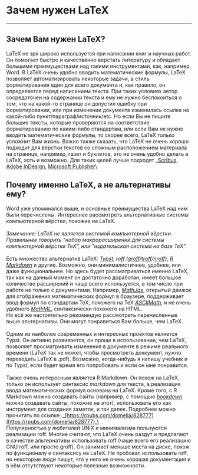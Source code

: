 # Зачем нужен LaTeX
---
## Зачем Вам нужен LaTeX?
LaTeX не зря широко используется при написании книг и научных работ. Он помогает быстро и качественно верстать литературу и обладает большими преимуществами над такими инструментами, как, например, Word. В LaTeX очень удобно вводить математические формулы, LaTeX позволяет автоматизировать некоторые задачи, а стиль форматирования един для всего документа и, как правило, он определяется перед написанием текста. При таких условиях автор сосредоточен на содержании текста и ему не нужно беспокоиться о том, что на какой-то странице он допустил ошибку при форматировании, или при изменении документа изменилась ссылка на какой-либо пункт/параграф/источник/etc. Но если Вы не пишите большие тексты, которые проверяются на соответствие форматированию по каким-либо стандартам, или если Вам не нужно вводить математические формулы, то скорее всего, LaTeX только усложнит Вам жизнь. Важно также сказать, что LaTeX не очень хорошо подходит для вёрстки текстов со сложным расположением материала на странице, например, газет и буклетов, это не очень удобно делать в LaTeX, хоть и возможно. Для таких целей лучше подходят _[Scribus](https://www.scribus.net/), [Adobe InDesign](https://www.adobe.com/products/indesign), [Microsoft Publisher](https://www.microsoft.com/ru-ru/microsoft-365/publisher)\
## Почему именно LaTeX, а не альтернативы ему?
Word уже упоминался выше, и основные преимущества LaTeX над ним были перечислены. Интереснее рассмотреть альтернативные системы компьютерной вёрстки, похожие на LaTeX.\
\
_Замечание: LaTeX не является системой компьютерной вёрстки. Правильнее говорить "набор макрорасширений для системы компьютерной вёрстки TeX", или "издательская система на базе TeX"._\
\
Есть множество альтернатив LaTeX: _[Typst](https://typst.app/)_, _roff ([groff](https://www.gnu.org/software/groff/)/[troff](https://troff.org/)/[nroff](https://www.opennet.ru/docs/RUS/nroff/))_, _[R Markdown](https://rmarkdown.rstudio.com/)_ и другие. Возможно, они минималистичнее, удобнее, или даже функциональнее. Но здесь будет рассматриваться именно LaTeX, так как на данный момент он достаточно доработан, имеет большое количество расширений и чаще всего используется, в том числе при работе не только с документами. Например, _[MathJax](https://www.mathjax.org/)_, открытый движок для отображения математических формул в браузере, поддерживает ввод формул по стандартам TeX, похожего на TeX _[ASCIIMath](https://asciimath.org/)_, и не очень удобного _[MathML](https://www.w3.org/Math/)_, синтаксически похожего на HTML.\
Но всё же настоятельно рекомендую рассмотреть перечисленные выше альтернативы. Они могут понравиться Вам больше, чем LaTeX.\
\
Одним из наиболее современных и интересных проектов является Typst. Он активно развивается, он проще в использовании, чем LaTeX, позволяет просматривать изменения в документе в режиме реального времени (LaTeX так не может, чтобы просмотреть доккумент, нужно переводить LaTeX в .pdf). Возможно, когда-нибудь я напишу учебник и по Typst, если будет время его попробовать и если он мне понравится.\
\
Также очень интересным является R Markdown. Он похож на LaTeX, только он использует синтаксис _markdown_ для текста, а реализация ввода математических формул основана на LaTeX. Кроме того, с R Markdown можно создавать сайты (например, с помощью _[bookdown](https://bookdown.org/)_ можно создавать сайты, похожие на этот), использовать его как инструмент для создания заметок, и так далее. Подробнее можно прочитать по ссылке: _[https://rpubs.com/domelia/828777](https://rpubs.com/domelia/828777)_\
\
Популярностью у любителей UNIX и минимализма пользуются реализации roff. Многие считают, что LaTeX очень раздут и предлагают в качестве альтернативы использовать roff (чаще всего его реализацию GNU roff, или просто groff). Он занимает меньше места на диске, похож по функционалу и синтаксису на LaTeX. Не пробовал использовать roff, но некоторые люди пишут, что у него не очень хорошая документация и в нём отсутствуют некоторые полезные возможности.  

